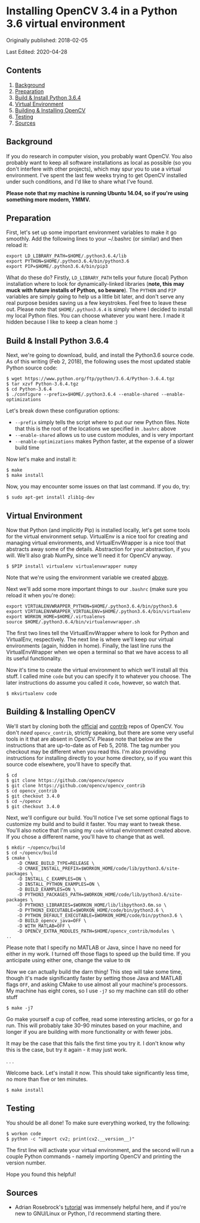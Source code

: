 # Installing OpenCV 3.4 in a Python 3.6 virtual environment
Originally published: 2018-02-05

Last Edited: 2020-04-28

## Contents
1. [Background](#background)
1. [Preparation](#preparation)
1. [Build & Install Python 3.6.4](#build--install-python-364)
1. [Virtual Environment](#virtual-environment)
1. [Building & Installing OpenCV](#building--installing-opencv)
1. [Testing](#testing)
1. [Sources](#sources)

## Background
If you do research in computer vision, you probably want OpenCV. You also probably want to keep all software installations as local as possible (so you don't interfere with other projects), which may spur you to use a virtual environment. I've spent the last few weeks trying to get OpenCV installed under such conditions, and I'd like to share what I've found.

**Please note that my machine is running Ubuntu 14.04, so if you're using something more modern, YMMV.**

## Preparation
First, let's set up some important environment variables to make it go smoothly. Add the following lines to your ~/.bashrc (or similar) and then reload it:

```
export LD_LIBRARY_PATH=$HOME/.python3.6.4/lib
export PYTHON=$HOME/.python3.6.4/bin/python3.6
export PIP=$HOME/.python3.6.4/bin/pip3
```
What do these do? Firstly, `LD_LIBRARY_PATH` tells your future (local) Python installation where to look for dynamically-linked libraries (**note, this may muck with future installs of Python, so beware**). The `PYTHON` and `PIP` variables are simply going to help us a little bit later, and don't serve any real purpose besides saving us a few keystrokes. Feel free to leave these out. Please note that `$HOME/.python3.6.4` is simply where I decided to install my local Python files. You can choose whatever you want here. I made it hidden because I like to keep a clean home :)

## Build & Install Python 3.6.4

Next, we're going to download, build, and install the Python3.6 source code. As of this writing (Feb 2, 2018), the following uses the most updated stable Python source code:

```
$ wget https://www.python.org/ftp/python/3.6.4/Python-3.6.4.tgz
$ tar xzvf Python-3.6.4.tgz
$ cd Python-3.6.4
$ ./configure --prefix=$HOME/.python3.6.4 --enable-shared --enable-optimizations
```

Let's break down these configuration options:

- `--prefix` simply tells the script where to put our new Python files. Note that this is the root of the locations we specified in `.bashrc` above
- `--enable-shared` allows us to use custom modules, and is very important
- `--enable-optimizations` makes Python faster, at the expense of a slower build time

Now let's make and install it:

```
$ make
$ make install
```

Now, you may encounter some issues on that last command. If you do, try:

```
$ sudo apt-get install zlib1g-dev
```

## Virtual Environment
Now that Python (and implicitly Pip) is installed locally, let's get some tools for the virtual environment setup. VirtualEnv is a nice tool for creating and managing virtual environments, and VirtualEnvWrapper is a nice tool that abstracts away some of the details. Abstraction for your abstraction, if you will. We'll also grab NumPy, since we'll need it for OpenCV anyway.

```
$ $PIP install virtualenv virtualenvwrapper numpy
```

Note that we're using the environment variable we created [above](#preparation).


Next we'll add some more important things to our `.bashrc` (make sure you reload it when you're done):

```
export VIRTUALENVWRAPPER_PYTHON=$HOME/.python3.6.4/bin/python3.6
export VIRTUALENVWRAPPER_VIRTUALENV=$HOME/.python3.6.4/bin/virtualenv
export WORKON_HOME=$HOME/.virtualenvs
source $HOME/.python3.6.4/bin/virtualenvwrapper.sh
```

The first two lines tell the VirtualEnvWrapper where to look for Python and VirtualEnv, respectively. The next line is where we'll keep our virtual environments (again, hidden in home). Finally, the last line runs the VirtualEnvWrapper when we open a terminal so that we have access to all its useful functionality.


Now it's time to create the virtual environment to which we'll install all this stuff. I called mine `code` but you can specify it to whatever you choose. The later instructions do assume you called it `code`, however, so watch that.

```
$ mkvirtualenv code
```

## Building & Installing OpenCV

We'll start by cloning both the [official](https://github.com/opencv/opencv) and [contrib](https://github.com/opencv/opencv_contrib) repos of OpenCV. You don't _need_ `opencv_contrib`, strictly speaking, but there are some very useful tools in it that are absent in OpenCV. Please note that below are the instructions that are up-to-date as of Feb 5, 2018. The tag number you checkout may be different when you read this. I'm also providing instructions for installing directly to your home directory, so if you want this source code elsewhere, you'll have to specify that.

```
$ cd
$ git clone https://github.com/opencv/opencv
$ git clone https://github.com/opencv/opencv_contrib
$ cd opencv_contrib
$ git checkout 3.4.0
$ cd ~/opencv
$ git checkout 3.4.0
```

Next, we'll configure our build. You'll notice I've set some optional flags to customize my build and to build it faster. You may want to tweak these. You'll also notice that I'm using my `code` virtual environment created above. If you chose a different name, you'll have to change that as well.

```
$ mkdir ~/opencv/build
$ cd ~/opencv/build
$ cmake \
    -D CMAKE_BUILD_TYPE=RELEASE \
    -D CMAKE_INSTALL_PREFIX=$WORKON_HOME/code/lib/python3.6/site-packages \
    -D INSTALL_C_EXAMPLES=ON \
    -D INSTALL_PYTHON_EXAMPLES=ON \
    -D BUILD_EXAMPLES=ON \
    -D PYTHON3_PACKAGES_PATH=$WORKON_HOME/code/lib/python3.6/site-packages \
    -D PYTHON3_LIBRARIES=$WORKON_HOME/lib/libpython3.6m.so \
    -D PYTHON3_EXECUTABLE=$WORKON_HOME/code/bin/python3.6 \
    -D PYTHON_DEFAULT_EXECUTABLE=$WORKON_HOME/code/bin/python3.6 \
    -D BUILD_opencv_java=OFF \
    -D WITH_MATLAB=OFF \
    -D OPENCV_EXTRA_MODULES_PATH=$HOME/opencv_contrib/modules \
..
```

Please note that I specify no MATLAB or Java, since I have no need for either in my work. I turned off those flags to speed up the build time. If you anticipate using either one, change the value to `ON`


Now we can actually build the darn thing! This step will take some time, though it's made significantly faster by setting those Java and MATLAB flags `OFF`, and asking CMake to use almost all your machine's processors. My machine has eight cores, so I use `-j7` so my machine can still do other stuff

```
$ make -j7
```

Go make yourself a cup of coffee, read some interesting articles, or go for a run. This will probably take 30-90 minutes based on your machine, and longer if you are building with more functionality or with fewer jobs.


It may be the case that this fails the first time you try it. I don't know why this is the case, but try it again - it may just work.


. . .


Welcome back. Let's install it now. This should take significantly less time, no more than five or ten minutes.

```
$ make install
```

## Testing

You should be all done! To make sure everything worked, try the following:

```
$ workon code
$ python -c "import cv2; print(cv2.__version__)"
```

The first line will activate your virtual environment, and the second will run a couple Python commands - namely importing OpenCV and printing the version number.


Hope you found this helpful!


## Sources
- Adrian Rosebrock's [tutorial](https://www.pyimagesearch.com/2015/07/20/install-opencv-3-0-and-python-3-4-on-ubuntu/) was immensely helpful here, and if you're new to GNU/Linux or Python, I'd recommend starting there.

